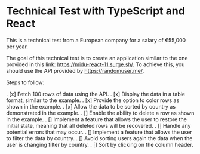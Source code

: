 # Technical Test with TypeScript and React

This is a technical test from a European company for a salary of €55,000 per year.

The goal of this technical test is to create an application similar to the one provided in this link: https://midu-react-11.surge.sh/. To achieve this, you should use the API provided by https://randomuser.me/.

Steps to follow:

. [x] Fetch 100 rows of data using the API.
. [x] Display the data in a table format, similar to the example.
. [x] Provide the option to color rows as shown in the example.
. [x] Allow the data to be sorted by country as demonstrated in the example.
. [] Enable the ability to delete a row as shown in the example.
. [] Implement a feature that allows the user to restore the initial state, meaning that all deleted rows will be recovered.
. [] Handle any potential errors that may occur.
. [] Implement a feature that allows the user to filter the data by country.
. [] Avoid sorting users again the data when the user is changing filter by country.
. [] Sort by clicking on the column header.
